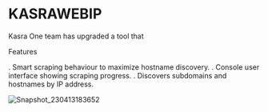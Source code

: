# KASRAWEBIP


Kasra One team has upgraded a tool that


Features

. Smart scraping behaviour to maximize hostname discovery.
. Console user interface showing scraping progress.
. Discovers subdomains and hostnames by IP address.


![Snapshot_230413183652](https://user-images.githubusercontent.com/121594710/231794306-96f2224a-39b4-4aa1-beec-3b120e638f7b.png)
